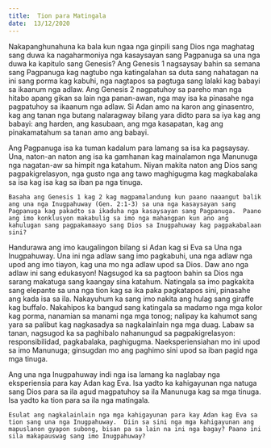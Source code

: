 ```yaml
---
title:  Tion para Matingala
date:  13/12/2020
---
```


Nakapanghunahuna ka bala kun ngaa nga ginpili sang Dios nga maghatag sang duwa ka nagaharmoniya nga kasaysayan sang Pagpanuga sa una nga duwa ka kapitulo sang Genesis?  Ang Genesis 1 nagsaysay bahin sa semana sang Pagpanuga kag nagtubo nga katingalahan sa duta sang nahatagan na ini sang porma kag kabuhi, nga nagtapos sa pagtuga sang lalaki kag babayi sa ikaanum nga adlaw.  Ang Genesis 2 nagpatuhoy sa pareho man nga hitabo apang gikan sa lain nga panan-awan, nga may isa ka pinasahe nga pagpatuhoy sa ikaanum nga adlaw.  Si Adan amo na karon ang ginasentro, kag ang tanan nga butang nalaragway bilang yara didto para sa iya kag ang babayi: ang harden, ang kasubaan, ang mga kasapatan, kag ang pinakamatahum sa tanan amo ang babayi.

Ang Pagpanuga isa ka tuman kadalum para lamang sa isa ka pagsaysay.  Una, naton-an naton ang isa ka gamhanan kag mainalamon nga Manunuga nga nagatan-aw sa himpit nga katahum.  Niyan makita naton ang Dios sang pagpakigrelasyon, nga gusto nga ang tawo maghigugma kag magkabalaka sa isa kag isa kag sa iban pa nga tinuga.

`Basaha ang Genesis 1 kag 2 kag magpamalandung kun paano naaangut balik ang una nga Inugpahuway (Gen. 2:1-3) sa una nga kasaysayan sang Pagpanuga kag pakadto sa ikaduha nga kasaysayan sang Pagpanuga.  Paano ang imo konklusyon makabulig sa imo nga mahangpan kun ano ang kahulugan sang pagpakamaayo sang Dios sa Inugpahuway kag pagpakabalaan sini?`

Handurawa ang imo kaugalingon bilang si Adan kag si Eva sa Una nga Inugpahuway.  Una ini nga adlaw sang imo pagkabuhi, una nga adlaw nga upod ang imo tiayon, kag una mo nga adlaw upod sa Dios.  Daw ano nga adlaw ini sang edukasyon! Nagsugod ka sa pagtoon bahin sa Dios nga sarang makatuga sang kaangay sina katahum.  Natingala sa imo pagkakita sang elepante sa una nga tion kag sa ika paka pagkatapos sini, pinasahe ang kada isa sa ila.  Nakayuhum ka sang imo nakita ang hulag sang giraffe kag buffalo.  Nakahipos ka bangud sang katingala sa madamo nga mga kolor kag porma, nanamian sa manami nga mga tonog; nalipay ka kahumot sang yara sa palibut kag nagkasadya sa nagkalainlain nga mga duag.  Labaw sa tanan, nagsugod ka sa paghibalo nahanungud sa pagpakigrelasyon: responsibilidad, pagkabalaka, paghigugma.  Naeksperiensiahan mo ini upod sa imo Manunuga; ginsugdan mo ang paghimo sini upod sa iban pagid nga mga tinuga.

Ang una nga Inugpahuway indi nga isa lamang ka naglabay nga eksperiensia para kay Adan kag Eva.  Isa yadto ka kahigayunan nga natuga sang Dios para sa ila agud magpatuhoy sa ila Manunuga kag sa mga tinuga.   Isa yadto ka tion para sa ila nga matingala.

`Esulat ang nagkalainlain nga mga kahigayunan para kay Adan kag Eva sa tion sang una nga Inugpahuway.  Diin sa sini nga mga kahigayunan ang mapuslanon gyapon subong, bisan pa sa lain na ini nga bagay? Paano ini sila makapauswag sang imo Inugpahuway?`